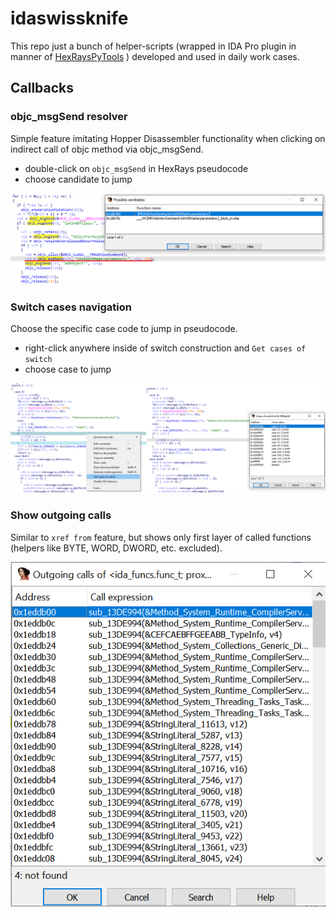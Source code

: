 # idaswissknife
This repo just a bunch of helper-scripts (wrapped in IDA Pro plugin in manner of [HexRaysPyTools](https://github.com/igogo-x86/HexRaysPyTools/) ) developed and used in daily work cases.

## Callbacks

### objc_msgSend resolver

Simple feature imitating Hopper Disassembler functionality when clicking on indirect call of objc method via objc_msgSend.
* double-click on `objc_msgSend` in HexRays pseudocode
* choose candidate to jump

![test](/img/objc_msgsend_resolve_example.png)

### Switch cases navigation

Choose the specific case code to jump in pseudocode.
* right-click anywhere inside of switch construction and `Get cases of switch`
* choose case to jump

![test](/img/case_navigating_exmample.png)


### Show outgoing calls

Similar to `xref from` feature, but shows only first layer of called functions (helpers like BYTE, WORD, DWORD, etc. excluded).

![test](/img/outgoing_calls.png)